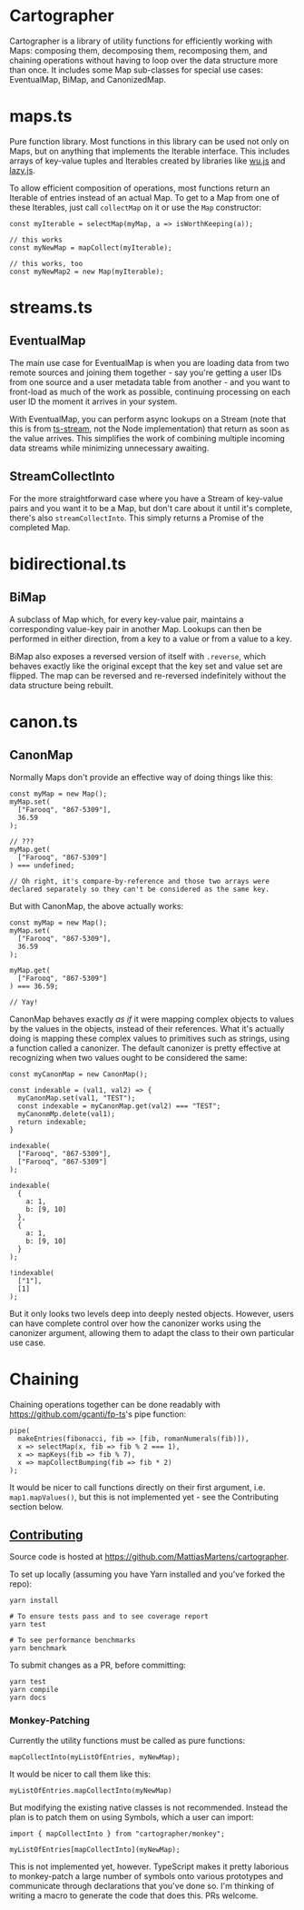 # Cartographer

Cartographer is a library of utility functions for efficiently working with Maps: composing them, decomposing them, recomposing them, and chaining operations without having to loop over the data structure more than once.
It includes some Map sub-classes for special use cases: EventualMap, BiMap, and CanonizedMap.

# maps.ts

Pure function library.
Most functions in this library can be used not only on Maps, but on anything that implements the Iterable interface.
This includes arrays of key-value tuples and Iterables created by libraries like [wu.js](https://fitzgen.github.io/wu.js/) and [lazy.js](http://danieltao.com/lazy.js/).

To allow efficient composition of operations, most functions return an Iterable of entries instead of an actual Map.
To get to a Map from one of these Iterables, just call `collectMap` on it or use the `Map` constructor:

```
const myIterable = selectMap(myMap, a => isWorthKeeping(a));

// this works
const myNewMap = mapCollect(myIterable);

// this works, too
const myNewMap2 = new Map(myIterable);
```

# streams.ts

## EventualMap

The main use case for EventualMap is when you are loading data from two remote sources and joining them together - say you're getting a user IDs from one source and a user metadata table from another - and you want to front-load as much of the work as possible, continuing processing on each user ID the moment it arrives in your system.

With EventualMap, you can perform async lookups on a Stream (note that this is from [ts-stream](https://github.com/poelstra/ts-stream), not the Node implementation) that return as soon as the value arrives.
This simplifies the work of combining multiple incoming data streams while minimizing unnecessary awaiting.

## StreamCollectInto

For the more straightforward case where you have a Stream of key-value pairs and you want it to be a Map, but don't care about it until it's complete, there's also `streamCollectInto`.
This simply returns a Promise of the completed Map.

# bidirectional.ts

## BiMap

A subclass of Map which, for every key-value pair, maintains a corresponding value-key pair in another Map.
Lookups can then be performed in either direction, from a key to a value or from a value to a key.

BiMap also exposes a reversed version of itself with `.reverse`, which behaves exactly like the original except that the key set and value set are flipped.
The map can be reversed and re-reversed indefinitely without the data structure being rebuilt.

# canon.ts

## CanonMap

Normally Maps don't provide an effective way of doing things like this:

```
const myMap = new Map();
myMap.set(
  ["Farooq", "867-5309"],
  36.59
);

// ???
myMap.get(
  ["Farooq", "867-5309"]
) === undefined;

// Oh right, it's compare-by-reference and those two arrays were declared separately so they can't be considered as the same key.

```

But with CanonMap, the above actually works:

```
const myMap = new Map();
myMap.set(
  ["Farooq", "867-5309"],
  36.59
);

myMap.get(
  ["Farooq", "867-5309"]
) === 36.59;

// Yay!

```

CanonMap behaves exactly *as if* it were mapping complex objects to values by the values in the objects, instead of their references.
What it's actually doing is mapping these complex values to primitives such as strings, using a function called a canonizer.
The default canonizer is pretty effective at recognizing when two values ought to be considered the same:
```
const myCanonMap = new CanonMap();

const indexable = (val1, val2) => {
  myCanonMap.set(val1, "TEST");
  const indexable = myCanonMap.get(val2) === "TEST";
  myCanonmMp.delete(val1);
  return indexable;
}

indexable(
  ["Farooq", "867-5309"],
  ["Farooq", "867-5309"]
);

indexable(
  {
    a: 1,
    b: [9, 10]
  },
  {
    a: 1,
    b: [9, 10]
  }
);

!indexable(
  ["1"],
  [1]
);
```

But it only looks two levels deep into deeply nested objects.
However, users can have complete control over how the canonizer works using the canonizer argument, allowing them to adapt the class to their own particular use case.

# Chaining

Chaining operations together can be done readably with <https://github.com/gcanti/fp-ts>'s pipe function:

```
pipe(
  makeEntries(fibonacci, fib => [fib, romanNumerals(fib)]),
  x => selectMap(x, fib => fib % 2 === 1),
  x => mapKeys(fib => fib % 7),
  x => mapCollectBumping(fib => fib * 2)
);
```

It would be nicer to call functions directly on their first argument, i.e. `map1.mapValues()`, but this is not implemented yet - see the Contributing section below.

## [Contributing](https://github.com/MattiasMartens/cartographer)

Source code is hosted at <https://github.com/MattiasMartens/cartographer>.

To set up locally (assuming you have Yarn installed and you've forked the repo):
```
yarn install

# To ensure tests pass and to see coverage report
yarn test

# To see performance benchmarks
yarn benchmark
```

To submit changes as a PR, before committing:
```
yarn test
yarn compile
yarn docs
```

### Monkey-Patching

Currently the utility functions must be called as pure functions:

```
mapCollectInto(myListOfEntries, myNewMap);
```

It would be nicer to call them like this:
```
myListOfEntries.mapCollectInto(myNewMap)
```

But modifying the existing native classes is not recommended.
Instead the plan is to patch them on using Symbols, which a user can import:

```
import { mapCollectInto } from "cartographer/monkey";

myListOfEntries[mapCollectInto](myNewMap);
```

This is not implemented yet, however.
TypeScript makes it pretty laborious to monkey-patch a large number of symbols onto various prototypes and communicate through declarations that you've done so.
I'm thinking of writing a macro to generate the code that does this.
PRs welcome.